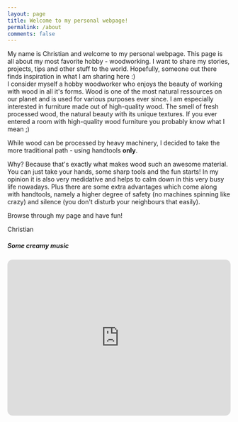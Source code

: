 ```yaml
---
layout: page
title: Welcome to my personal webpage!
permalink: /about
comments: false
---
```


<div class="row justify-content-between">
<div class="col-md-8 pr-5">

<p>My name is Christian and welcome to my personal webpage. 
This page is all about my most favorite hobby - woodworking. I want to share my stories, projects, tips and other stuff to the world. Hopefully, someone out there finds inspiration in what I am sharing here :)
<br>
I consider myself a hobby woodworker who enjoys the beauty of working with wood in all it's forms. Wood is one of the most natural ressources on our planet and is used for various purposes ever since. 
I am especially interested in furniture made out of high-quality wood. The smell of fresh processed wood, the natural beauty with its unique textures. If you ever entered a room with high-quality wood furniture you probably know what I mean ;)

While wood can be processed by heavy machinery, I decided to take the more traditional path - using handtools **only**. 

Why? Because that's exactly what makes wood such an awesome material. You can just take your hands, some sharp tools and the fun starts! In my opinion it is also very medidative and helps to calm down in this very busy life nowadays. Plus there are some extra advantages which come along with handtools, namely a higher degree of safety (no machines spinning like crazy) and silence (you don't disturb your neighbours that easily).

Browse through my page and have fun! 


Christian

</p>
</div>


<div class="col-md-4">

<div class="sticky-top sticky-top-80">
<h5>Some creamy music</h5>

<p> <iframe style="border-radius:12px" src="https://open.spotify.com/embed/track/6zb0M4Drdplz1fBaXbqxDA?utm_source=generator" width="100%" height="352" frameBorder="0" allowfullscreen="" allow="autoplay; clipboard-write; encrypted-media; fullscreen; picture-in-picture" loading="lazy"></iframe> </p>


</div>
</div>
</div>
